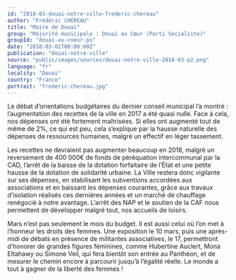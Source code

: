 ```yaml
---
id: "2018-03-douai-notre-ville-frederic-chereau"
author: "Frédéric CHÉREAU"
title: "Maire de Douai"
group: "Majorité municipale : Douai au Cœur (Parti Socialiste)"
groupId: "douai-au-coeur-ps"
date: "2018-03-01T00:00:00Z"
publication: "douai-notre-ville"
source: "public/images/sources/douai-notre-ville-2018-03-p2.png"
language: "fr"
locality: "Douai"
country: "France"
portrait: "frederic-chereau.jpg"
---
```


Le débat d’orientations budgétaires du dernier conseil municipal l’a montré : l’augmentation des recettes de la ville en 2017 a été quasi nulle. Face à cela, nos dépenses ont été fortement maîtrisées. Si elles ont augmenté tout de même de 2%, ce qui est peu, cela s’explique par la hausse naturelle des dépenses de ressources humaines, malgré un effectif en léger tassement.

Les recettes ne devraient pas augmenter beaucoup en 2018, malgré un reversement de 400 000€ de fonds de péréquation intercommunal par la CAD, l’arrêt de la baisse de la dotation forfaitaire de l’État et une petite hausse de la dotation de solidarité urbaine. La Ville restera donc vigilante sur ses dépenses, en stabilisant les subventions accordées aux associations et en baissant les dépenses courantes, grâce aux travaux d’isolation réalisés ces dernières années et un marché de chauffage renégocié à notre avantage. L’arrêt des NAP et le soutien de la CAF nous permettent de développer malgré tout, nos accueils de loisirs.

Mars n’est pas seulement le mois du budget. Il est aussi celui où l’on met à l’honneur les droits des femmes. Une exposition le 10 mars, puis une après-midi de débats en présence de militantes associatives, le 17, permettront d’honorer de grandes figures féminines, comme Hubertine Auclert, Mona Eltahawy ou Simone Veil, qui fera bientôt son entrée au Panthéon, et de mesurer le chemin encore à parcourir jusqu’à l’égalité réelle. Le monde a tout à gagner de la liberté des femmes !
